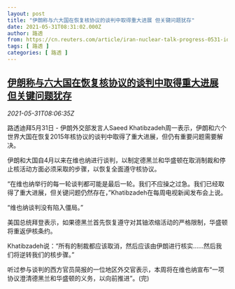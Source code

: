 ```yaml
---
layout: post
title: "伊朗称与六大国在恢复核协议的谈判中取得重大进展 但关键问题犹存"
date: 2021-05-31T08:31:02.000Z
author: 路透
from: https://cn.reuters.com/article/iran-nuclear-talk-progress-0531-idCNKCS2DC0LJ
tags: [ 路透 ]
categories: [ 路透 ]
---
```

<!--1622449862000-->
[伊朗称与六大国在恢复核协议的谈判中取得重大进展 但关键问题犹存](https://cn.reuters.com/article/iran-nuclear-talk-progress-0531-idCNKCS2DC0LJ)
------

<div>
<div><i>2021-05-31T08:06:35Z</i></div><p>路透迪拜5月31日 - 伊朗外交部发言人Saeed Khatibzadeh周一表示，伊朗和六个世界大国在恢复2015年核协议的谈判中取得了重大进展，但仍有重要问题需要解决。</p><p>伊朗和大国自4月以来在维也纳进行谈判，以制定德黑兰和华盛顿在取消制裁和停止核活动方面必须采取的步骤，以恢复全面遵守核协议。</p><p>“在维也纳举行的每一轮谈判都可能是最后一轮。我们不应操之过急。我们已经取得了重大进展，但关键问题仍然存在，”Khatibzadeh在每周电视新闻发布会上说。</p><p>“维也纳谈判没有陷入僵局。”</p><p>美国总统拜登表示，如果德黑兰首先恢复遵守对其铀浓缩活动的严格限制，华盛顿将重返伊核条约。</p><p>Khatibzadeh说：“所有的制裁都应该取消，然后应该由伊朗进行核实......然后我们将逆转我们的核步骤。”</p><p>听过参与谈判的西方官员简报的一位地区外交官表示，本周将在维也纳宣布“一项协议澄清德黑兰和华盛顿的义务，以向前推进”。(完)</p>
</div>
